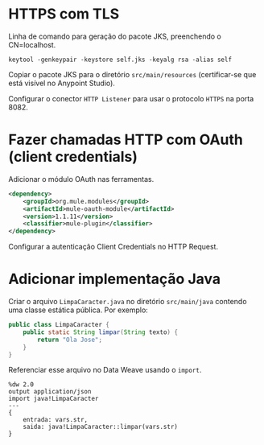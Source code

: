 
# HTTPS com TLS

Linha de comando para geração do pacote JKS, preenchendo o CN=localhost.

```
keytool -genkeypair -keystore self.jks -keyalg rsa -alias self
```

Copiar o pacote JKS para o diretório `src/main/resources`
(certificar-se que está visível no Anypoint Studio).

Configurar o conector `HTTP Listener` para usar o protocolo `HTTPS` na porta 8082.

# Fazer chamadas HTTP com OAuth (client credentials)

Adicionar o módulo OAuth nas ferramentas.

```xml
<dependency>
    <groupId>org.mule.modules</groupId>
    <artifactId>mule-oauth-module</artifactId>
    <version>1.1.11</version>
    <classifier>mule-plugin</classifier>
</dependency>
```

Configurar a autenticação Client Credentials no HTTP Request.


# Adicionar implementação Java

Criar o arquivo `LimpaCaracter.java` no diretório `src/main/java` contendo uma
classe estática pública. Por exemplo:

```java
public class LimpaCaracter {
	public static String limpar(String texto) {
		return "Ola Jose";
	}
}
```

Referenciar esse arquivo no Data Weave usando o `import`.

```dw
%dw 2.0
output application/json
import java!LimpaCaracter
---
{
	entrada: vars.str,
	saida: java!LimpaCaracter::limpar(vars.str) 
}
```


